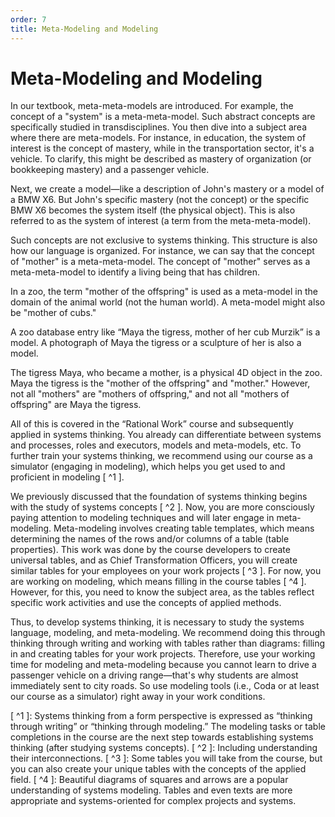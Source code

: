 ```yaml
---
order: 7
title: Meta-Modeling and Modeling
---
```


# Meta-Modeling and Modeling

In our textbook, meta-meta-models are introduced. For example, the concept of a "system" is a meta-meta-model. Such abstract concepts are specifically studied in transdisciplines. You then dive into a subject area where there are meta-models. For instance, in education, the system of interest is the concept of mastery, while in the transportation sector, it's a vehicle. To clarify, this might be described as mastery of organization (or bookkeeping mastery) and a passenger vehicle.

Next, we create a model—like a description of John's mastery or a model of a BMW X6. But John's specific mastery (not the concept) or the specific BMW X6 becomes the system itself (the physical object). This is also referred to as the system of interest (a term from the meta-meta-model).

Such concepts are not exclusive to systems thinking. This structure is also how our language is organized. For instance, we can say that the concept of "mother" is a meta-meta-model. The concept of "mother" serves as a meta-meta-model to identify a living being that has children.

In a zoo, the term "mother of the offspring" is used as a meta-model in the domain of the animal world (not the human world). A meta-model might also be "mother of cubs."

A zoo database entry like “Maya the tigress, mother of her cub Murzik” is a model. A photograph of Maya the tigress or a sculpture of her is also a model.

The tigress Maya, who became a mother, is a physical 4D object in the zoo. Maya the tigress is the "mother of the offspring" and "mother." However, not all "mothers" are "mothers of offspring," and not all "mothers of offspring" are Maya the tigress.

All of this is covered in the “Rational Work” course and subsequently applied in systems thinking. You already can differentiate between systems and processes, roles and executors, models and meta-models, etc. To further train your systems thinking, we recommend using our course as a simulator (engaging in modeling), which helps you get used to and proficient in modeling [ ^1 ].

We previously discussed that the foundation of systems thinking begins with the study of systems concepts [ ^2 ]. Now, you are more consciously paying attention to modeling techniques and will later engage in meta-modeling. Meta-modeling involves creating table templates, which means determining the names of the rows and/or columns of a table (table properties). This work was done by the course developers to create universal tables, and as Chief Transformation Officers, you will create similar tables for your employees on your work projects [ ^3 ]. For now, you are working on modeling, which means filling in the course tables [ ^4 ]. However, for this, you need to know the subject area, as the tables reflect specific work activities and use the concepts of applied methods.

Thus, to develop systems thinking, it is necessary to study the systems language, modeling, and meta-modeling. We recommend doing this through thinking through writing and working with tables rather than diagrams: filling in and creating tables for your work projects. Therefore, use your working time for modeling and meta-modeling because you cannot learn to drive a passenger vehicle on a driving range—that's why students are almost immediately sent to city roads. So use modeling tools (i.e., Coda or at least our course as a simulator) right away in your work conditions.

[ ^1 ]: Systems thinking from a form perspective is expressed as “thinking through writing” or “thinking through modeling.” The modeling tasks or table completions in the course are the next step towards establishing systems thinking (after studying systems concepts).
[ ^2 ]: Including understanding their interconnections.
[ ^3 ]: Some tables you will take from the course, but you can also create your unique tables with the concepts of the applied field.
[ ^4 ]: Beautiful diagrams of squares and arrows are a popular understanding of systems modeling. Tables and even texts are more appropriate and systems-oriented for complex projects and systems.
